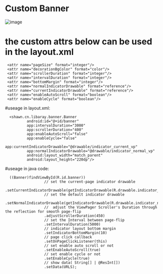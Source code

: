 # Custom Banner
![image](https://github.com/Sa1ways/Banner/blob/master/shot/banner.gif)

# the custom attrs below can be used in the layout.xml

     <attr name="pageSize" format="integer"/>
     <attr name="decorationBgColor" format="color"/>
     <attr name="scrollerDuration" format="integer"/>
     <attr name="intervalDuration" format="integer"/>
     <attr name="bottomMargin" format="integer"/>
     <attr name="normalIndicatorDrawable" format="reference"/>
     <attr name="currentIndicatorDrawable" format="reference"/>
     <attr name="enableAutoScroll" format="boolean"/>
     <attr name="enableCycle" format="boolean"/>

#useage in layout.xml:

      <shawn.cn.libaray.banner.Banner
              android:id="@+id/banner"
              app:intervalDuration="3000"
              app:scrollerDuration="400"
              app:enableAutoScroll="false"
              app:enableCycle="false"
              app:currentIndicatorDrawable="@drawable/indicator_current_vp"
              app:normalIndicatorDrawable="@drawable/indicator_normal_vp"
              android:layout_width="match_parent"
              android:layout_height="220dp"/>
#useage in java code:

      ((Banner)findViewById(R.id.banner))
                      // set the current-page indicator drawable
                      .setCurrentIndicatorDrawable(getIndicatorDrawable(R.drawable.indicator_current_vp))
                      // set the default indicator drawable
                      .setNormalIndicatorDrawable(getIndicatorDrawable(R.drawable.indicator_normal_vp))
                      //  adjust the ViewPager Scroller's Duration through the reflection for smooth page-flip
                      .adjustScrollerDuration(450)
                      // set the Interval between page-flip
                      .setIntervalDuration(5000)
                      // indicator layout bottom margin
                      .setIndicatorBottomMargin(10)
                      // page click callback
                      .setOnPageClickListener(this)
                      // set enable auto scroll or not
                      .setEnableAutoScroll(true)
                      // set enable cycle or not
                      .setEnableCycle(true)
                      // show data( String[] | @ResInt[])
                      .setData(URLS);


